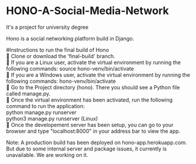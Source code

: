 # HONO-A-Social-Media-Network
It's a project for university degree


Hono is a social networking platform build in Django.  

#Instructions to run the final build of Hono  
🔵 Clone or download the 'final-build' branch.  
🔵 If you are a Linux user, activate the virtual environment by running the following commands:
      source hono-venv/bin/activate  
🔵 If you are a Windows user, activate the virtual environment by running the following commands:
      hono-venv/bin/activate  
🔵 Go to the Project directory (hono). There you should see a Python file called manage.py.  
🔵 Once the virtual environment has been activated, run the following command to run the application:  
      python manage.py runserver  
      python3 manage.py runserver (Linux)  
🔵 Once the developement server has been setup, you can go to your browser and type "localhost:8000" in your address bar to view the app.    


Note: A production build has been deployed on hono-app.herokuapp.com. But due to some internal server and package issues, it currently is unavailable. We are working on it.
